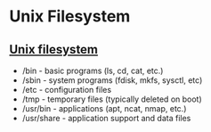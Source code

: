 # Unix Filesystem

## <a href='https://en.wikipedia.org/wiki/Unix_filesystem' target="blank">Unix filesystem</a>

- /bin - basic programs (ls, cd, cat, etc.)
- /sbin - system programs (fdisk, mkfs, sysctl, etc)
- /etc - configuration files
- /tmp - temporary files (typically deleted on boot)
- /usr/bin - applications (apt, ncat, nmap, etc.)
- /usr/share - application support and data files